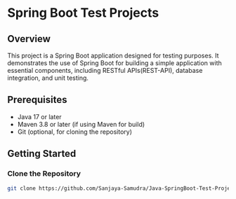 # Spring Boot Test Projects

## Overview

This project is a Spring Boot application designed for testing purposes. It demonstrates the use of Spring Boot for building a simple application with essential components, including RESTful APIs(REST-API), database integration, and unit testing.

## Prerequisites

- Java 17 or later
- Maven 3.8 or later (if using Maven for build)
- Git (optional, for cloning the repository)

## Getting Started

### Clone the Repository

```bash
git clone https://github.com/Sanjaya-Samudra/Java-SpringBoot-Test-Projects.git
